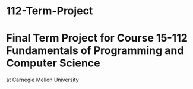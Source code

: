 # 112-Term-Project
# Final Term Project for Course 15-112 Fundamentals of Programming and Computer Science
 at Carnegie Mellon University
